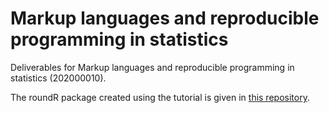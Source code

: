 # Markup languages and reproducible programming in statistics

Deliverables for Markup languages and reproducible programming in statistics (202000010).

The roundR package created using the tutorial is given in [this repository](https://github.com/Adlieben/roundR.git).


